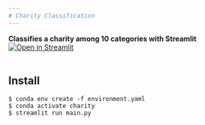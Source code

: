 ```yaml
---
# Charity Classification
---
```


**Classifies a charity among 10 categories with Streamlit** [![Open in Streamlit](https://static.streamlit.io/badges/streamlit_badge_black_white.svg)](https://charity-class.streamlit.app/)
<br>
<br>

## Install
```shell
$ conda env create -f environment.yaml
$ conda activate charity
$ streamlit run main.py
```

<br>

<!-- <img src="https://media.giphy.com/media/8iHxwykOyXfy0XwJiH/giphy.gif" width="600"> -->
